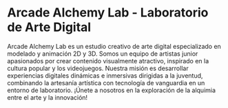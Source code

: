 # Arcade Alchemy Lab - Laboratorio de Arte Digital
Arcade Alchemy Lab es un estudio creativo de arte digital especializado en modelado y animación 2D y 3D. Somos un equipo de artistas junior apasionados por crear contenido visualmente atractivo, inspirado en la cultura popular y los videojuegos. Nuestra misión es desarrollar experiencias digitales dinámicas e inmersivas dirigidas a la juventud, combinando la artesanía artística con tecnología de vanguardia en un entorno de laboratorio. ¡Únete a nosotros en la exploración de la alquimia entre el arte y la innovación!

